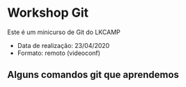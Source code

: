 # Workshop Git 



Este é um minicurso de Git do LKCAMP


* Data de realização: 23/04/2020
* Formato: remoto (videoconf)


## Alguns comandos git que aprendemos
